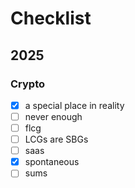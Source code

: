 # Checklist

## 2025

### Crypto

- [x] a special place in reality
- [ ] never enough
- [ ] flcg
- [ ] LCGs are SBGs
- [ ] saas
- [x] spontaneous
- [ ] sums
